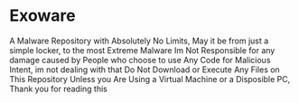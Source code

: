# Exoware
A Malware Repository with Absolutely No Limits, May it be from just a simple locker, to the most Extreme Malware
Im Not Responsible for any damage caused by People who choose to use Any Code for Malicious Intent, im not dealing with that
Do Not Download or Execute Any Files on This Repository Unless you Are Using a Virtual Machine or a Disposible PC, Thank you for reading this
